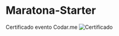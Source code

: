 # Maratona-Starter
Certificado evento Codar.me
![Certificado](https://user-images.githubusercontent.com/72181931/190921539-d1d4216e-e009-418f-a142-1a97d128ea7c.png)
